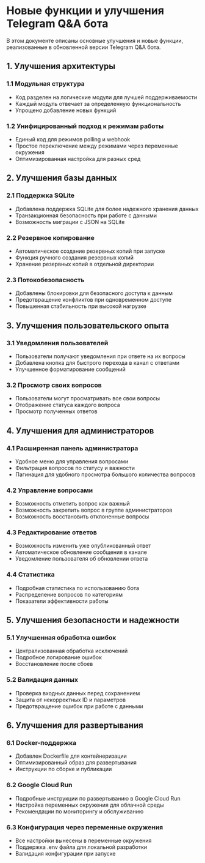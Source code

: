# Новые функции и улучшения Telegram Q&A бота

В этом документе описаны основные улучшения и новые функции, реализованные в обновленной версии Telegram Q&A бота.

## 1. Улучшения архитектуры

### 1.1 Модульная структура
- Код разделен на логические модули для лучшей поддерживаемости
- Каждый модуль отвечает за определенную функциональность
- Упрощено добавление новых функций

### 1.2 Унифицированный подход к режимам работы
- Единый код для режимов polling и webhook
- Простое переключение между режимами через переменные окружения
- Оптимизированная настройка для разных сред

## 2. Улучшения базы данных

### 2.1 Поддержка SQLite
- Добавлена поддержка SQLite для более надежного хранения данных
- Транзакционная безопасность при работе с данными
- Возможность миграции с JSON на SQLite

### 2.2 Резервное копирование
- Автоматическое создание резервных копий при запуске
- Функция ручного создания резервных копий
- Хранение резервных копий в отдельной директории

### 2.3 Потокобезопасность
- Добавлены блокировки для безопасного доступа к данным
- Предотвращение конфликтов при одновременном доступе
- Повышенная стабильность при высокой нагрузке

## 3. Улучшения пользовательского опыта

### 3.1 Уведомления пользователей
- Пользователи получают уведомления при ответе на их вопросы
- Добавлена кнопка для быстрого перехода в канал с ответами
- Улучшенное форматирование сообщений

### 3.2 Просмотр своих вопросов
- Пользователи могут просматривать все свои вопросы
- Отображение статуса каждого вопроса
- Просмотр полученных ответов

## 4. Улучшения для администраторов

### 4.1 Расширенная панель администратора
- Удобное меню для управления вопросами
- Фильтрация вопросов по статусу и важности
- Пагинация для удобного просмотра большого количества вопросов

### 4.2 Управление вопросами
- Возможность отметить вопрос как важный
- Возможность закрепить вопрос в группе администраторов
- Возможность восстановить отклоненные вопросы

### 4.3 Редактирование ответов
- Возможность изменить уже опубликованный ответ
- Автоматическое обновление сообщения в канале
- Уведомление пользователя об обновлении ответа

### 4.4 Статистика
- Подробная статистика по использованию бота
- Распределение вопросов по категориям
- Показатели эффективности работы

## 5. Улучшения безопасности и надежности

### 5.1 Улучшенная обработка ошибок
- Централизованная обработка исключений
- Подробное логирование ошибок
- Восстановление после сбоев

### 5.2 Валидация данных
- Проверка входных данных перед сохранением
- Защита от некорректных ID и параметров
- Предотвращение ошибок при работе с данными

## 6. Улучшения для развертывания

### 6.1 Docker-поддержка
- Добавлен Dockerfile для контейнеризации
- Оптимизированный образ для развертывания
- Инструкции по сборке и публикации

### 6.2 Google Cloud Run
- Подробные инструкции по развертыванию в Google Cloud Run
- Настройка переменных окружения для облачной среды
- Рекомендации по мониторингу и обслуживанию

### 6.3 Конфигурация через переменные окружения
- Все настройки вынесены в переменные окружения
- Поддержка .env файла для локальной разработки
- Валидация конфигурации при запуске

